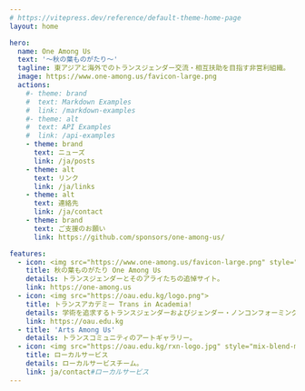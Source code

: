 ```yaml
---
# https://vitepress.dev/reference/default-theme-home-page
layout: home

hero:
  name: One Among Us
  text: '〜秋の葉ものがたり〜'
  tagline: 東アジアと海外でのトランスジェンダー交流・相互扶助を目指す非営利組織。
  image: https://www.one-among.us/favicon-large.png
  actions:
    #- theme: brand
    #  text: Markdown Examples
    #  link: /markdown-examples
    #- theme: alt
    #  text: API Examples
    #  link: /api-examples
    - theme: brand
      text: ニューズ
      link: /ja/posts
    - theme: alt
      text: リンク
      link: /ja/links
    - theme: alt
      text: 連絡先
      link: /ja/contact
    - theme: brand
      text: ご支援のお願い
      link: https://github.com/sponsors/one-among-us/

features:
  - icon: <img src="https://www.one-among.us/favicon-large.png" style="padding:8px;">
    title: 秋の葉ものがたり One Among Us
    details: トランスジェンダーとそのアライたちの追悼サイト。
    link: https://one-among.us
  - icon: <img src="https://oau.edu.kg/logo.png">
    title: トランスアカデミー Trans in Academia!
    details: 学術を追求するトランスジェンダーおよびジェンダー・ノンコンフォーミングの同士のコミュニティ（いま中国語は大部分、日本語を使用する方が大歓迎）。
    link: https://oau.edu.kg
  - title: 'Arts Among Us'
    details: トランスコミュニティのアートギャラリー。
  - icon: <img src="https://oau.edu.kg/rxn-logo.jpg" style="mix-blend-mode:multiply;">
    title: ローカルサービス
    details: ローカルサービスチーム。
    link: ja/contact#ローカルサービス
---
```


<div :class="$style.outerContent">
<div :class="$style.content" class="vp-doc">

</div>
</div>

<style module>
.content {
  max-width: 1152px;
  margin: 0 auto 2rem auto;
}
.outerContent {
  padding: 0 1rem;
}
</style>
